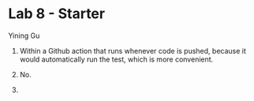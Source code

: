 # Lab 8 - Starter
Yining Gu

1. Within a Github action that runs whenever code is pushed, because it would automatically run the test, which is more convenient.

2. No.

3. 